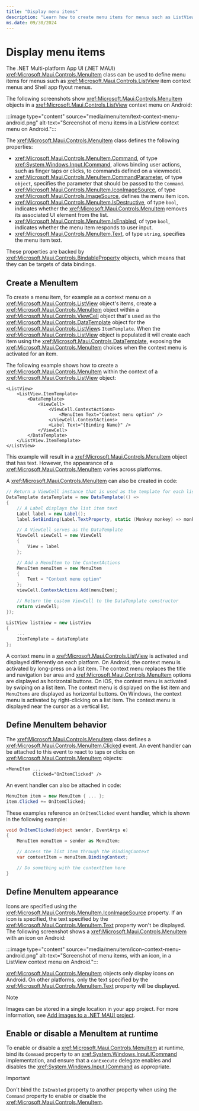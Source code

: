 ```yaml
---
title: "Display menu items"
description: "Learn how to create menu items for menus such as ListView item context menus and Shell app flyout menus."
ms.date: 09/30/2024
---
```


# Display menu items

The .NET Multi-platform App UI (.NET MAUI) <xref:Microsoft.Maui.Controls.MenuItem> class can be used to define menu items for menus such as <xref:Microsoft.Maui.Controls.ListView> item context menus and Shell app flyout menus.

The following screenshots show <xref:Microsoft.Maui.Controls.MenuItem> objects in a <xref:Microsoft.Maui.Controls.ListView> context menu on Android:

:::image type="content" source="media/menuitem/text-context-menu-android.png" alt-text="Screenshot of menu items in a ListView context menu on Android.":::

The <xref:Microsoft.Maui.Controls.MenuItem> class defines the following properties:

- <xref:Microsoft.Maui.Controls.MenuItem.Command>, of type <xref:System.Windows.Input.ICommand>, allows binding user actions, such as finger taps or clicks, to commands defined on a viewmodel.
- <xref:Microsoft.Maui.Controls.MenuItem.CommandParameter>, of type `object`, specifies the parameter that should be passed to the `Command`.
- <xref:Microsoft.Maui.Controls.MenuItem.IconImageSource>, of type <xref:Microsoft.Maui.Controls.ImageSource>, defines the menu item icon.
- <xref:Microsoft.Maui.Controls.MenuItem.IsDestructive>, of type `bool`, indicates whether the <xref:Microsoft.Maui.Controls.MenuItem> removes its associated UI element from the list.
- <xref:Microsoft.Maui.Controls.MenuItem.IsEnabled>, of type `bool`, indicates whether the menu item responds to user input.
- <xref:Microsoft.Maui.Controls.MenuItem.Text>, of type `string`, specifies the menu item text.

These properties are backed by <xref:Microsoft.Maui.Controls.BindableProperty> objects, which means that they can be targets of data bindings.

## Create a MenuItem

To create a menu item, for example as a context menu on a <xref:Microsoft.Maui.Controls.ListView> object's items, create a <xref:Microsoft.Maui.Controls.MenuItem> object within a <xref:Microsoft.Maui.Controls.ViewCell> object that's used as the <xref:Microsoft.Maui.Controls.DataTemplate> object for the <xref:Microsoft.Maui.Controls.ListView>s `ItemTemplate`. When the <xref:Microsoft.Maui.Controls.ListView> object is populated it will create each item using the <xref:Microsoft.Maui.Controls.DataTemplate>, exposing the <xref:Microsoft.Maui.Controls.MenuItem> choices when the context menu is activated for an item.

The following example shows how to create a <xref:Microsoft.Maui.Controls.MenuItem> within the context of a <xref:Microsoft.Maui.Controls.ListView> object:

```xaml
<ListView>
    <ListView.ItemTemplate>
        <DataTemplate>
            <ViewCell>
                <ViewCell.ContextActions>
                    <MenuItem Text="Context menu option" />
                </ViewCell.ContextActions>
                <Label Text="{Binding Name}" />
            </ViewCell>
        </DataTemplate>
    </ListView.ItemTemplate>
</ListView>
```

This example will result in a <xref:Microsoft.Maui.Controls.MenuItem> object that has text. However, the appearance of a <xref:Microsoft.Maui.Controls.MenuItem> varies across platforms.

A <xref:Microsoft.Maui.Controls.MenuItem> can also be created in code:

```csharp
// Return a ViewCell instance that is used as the template for each list item
DataTemplate dataTemplate = new DataTemplate(() =>
{
    // A Label displays the list item text
    Label label = new Label();
    label.SetBinding(Label.TextProperty, static (Monkey monkey) => monkey.Name);

    // A ViewCell serves as the DataTemplate
    ViewCell viewCell = new ViewCell
    {
        View = label
    };

    // Add a MenuItem to the ContextActions
    MenuItem menuItem = new MenuItem
    {
        Text = "Context menu option"
    };
    viewCell.ContextActions.Add(menuItem);

    // Return the custom ViewCell to the DataTemplate constructor
    return viewCell;
});

ListView listView = new ListView
{
    ...
    ItemTemplate = dataTemplate
};
```

A context menu in a <xref:Microsoft.Maui.Controls.ListView> is activated and displayed differently on each platform. On Android, the context menu is activated by long-press on a list item. The context menu replaces the title and navigation bar area and <xref:Microsoft.Maui.Controls.MenuItem> options are displayed as horizontal buttons. On iOS, the context menu is activated by swiping on a list item. The context menu is displayed on the list item and `MenuItems` are displayed as horizontal buttons. On Windows, the context menu is activated by right-clicking on a list item. The context menu is displayed near the cursor as a vertical list.

<!-- No MenuItems in this scenario on Mac Catalyst -->

## Define MenuItem behavior

The <xref:Microsoft.Maui.Controls.MenuItem> class defines a <xref:Microsoft.Maui.Controls.MenuItem.Clicked> event. An event handler can be attached to this event to react to taps or clicks on <xref:Microsoft.Maui.Controls.MenuItem> objects:

```xaml
<MenuItem ...
          Clicked="OnItemClicked" />
```

An event handler can also be attached in code:

```csharp
MenuItem item = new MenuItem { ... };
item.Clicked += OnItemClicked;
```

These examples reference an `OnItemClicked` event handler, which is shown in the following example:

```csharp
void OnItemClicked(object sender, EventArgs e)
{
    MenuItem menuItem = sender as MenuItem;

    // Access the list item through the BindingContext
    var contextItem = menuItem.BindingContext;

    // Do something with the contextItem here
}
```

## Define MenuItem appearance

Icons are specified using the <xref:Microsoft.Maui.Controls.MenuItem.IconImageSource> property. If an icon is specified, the text specified by the <xref:Microsoft.Maui.Controls.MenuItem.Text> property won't be displayed. The following screenshot shows a <xref:Microsoft.Maui.Controls.MenuItem> with an icon on Android:

:::image type="content" source="media/menuitem/icon-context-menu-android.png" alt-text="Screenshot of menu items, with an icon, in a ListView context menu on Android.":::

<xref:Microsoft.Maui.Controls.MenuItem> objects only display icons on Android. On other platforms, only the text specified by the <xref:Microsoft.Maui.Controls.MenuItem.Text> property will be displayed.

> [!NOTE]
> Images can be stored in a single location in your app project. For more information, see [Add images to a .NET MAUI project](~/user-interface/images/images.md).

## Enable or disable a MenuItem at runtime

To enable or disable a <xref:Microsoft.Maui.Controls.MenuItem> at runtime, bind its `Command` property to an <xref:System.Windows.Input.ICommand> implementation, and ensure that a `canExecute` delegate enables and disables the <xref:System.Windows.Input.ICommand> as appropriate.

> [!IMPORTANT]
> Don't bind the `IsEnabled` property to another property when using the `Command` property to enable or disable the <xref:Microsoft.Maui.Controls.MenuItem>.
